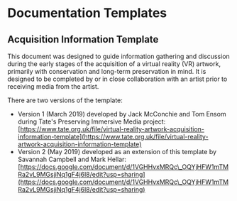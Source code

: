 # Documentation Templates

## **Acquisition Information Template**

This document was designed to guide information gathering and discussion during the early stages of the acquisition of a virtual reality (VR) artwork, primarily with conservation and long-term preservation in mind. It is designed to be completed by or in close collaboration with an artist prior to receiving media from the artist.

There are two versions of the template:&#x20;

* Version 1 (March 2019) developed by Jack McConchie and Tom Ensom during Tate's Preserving Immersive Media project:  [https://www.tate.org.uk/file/virtual-reality-artwork-acquisition-information-template](https://www.tate.org.uk/file/virtual-reality-artwork-acquisition-information-template)
* Version 2 (May 2019) developed as an extension of this template by Savannah Campbell and Mark Hellar: [https://docs.google.com/document/d/1VGHHvxMRQc\_OQYjHFW1mTMRa2vL9MGsjiNq1gF4j6l8/edit?usp=sharing](https://docs.google.com/document/d/1VGHHvxMRQc\_OQYjHFW1mTMRa2vL9MGsjiNq1gF4j6l8/edit?usp=sharing)
